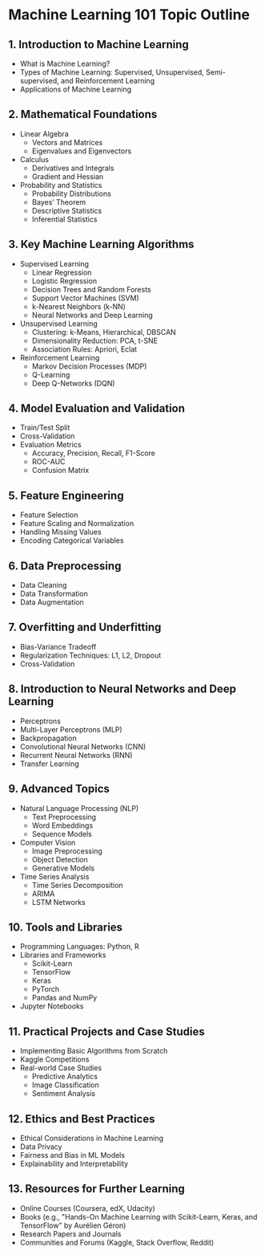 # Machine Learning 101 Topic Outline

## 1. Introduction to Machine Learning
- What is Machine Learning?
- Types of Machine Learning: Supervised, Unsupervised, Semi-supervised, and Reinforcement Learning
- Applications of Machine Learning

## 2. Mathematical Foundations
- Linear Algebra
  - Vectors and Matrices
  - Eigenvalues and Eigenvectors
- Calculus
  - Derivatives and Integrals
  - Gradient and Hessian
- Probability and Statistics
  - Probability Distributions
  - Bayes’ Theorem
  - Descriptive Statistics
  - Inferential Statistics

## 3. Key Machine Learning Algorithms
- Supervised Learning
  - Linear Regression
  - Logistic Regression
  - Decision Trees and Random Forests
  - Support Vector Machines (SVM)
  - k-Nearest Neighbors (k-NN)
  - Neural Networks and Deep Learning
- Unsupervised Learning
  - Clustering: k-Means, Hierarchical, DBSCAN
  - Dimensionality Reduction: PCA, t-SNE
  - Association Rules: Apriori, Eclat
- Reinforcement Learning
  - Markov Decision Processes (MDP)
  - Q-Learning
  - Deep Q-Networks (DQN)

## 4. Model Evaluation and Validation
- Train/Test Split
- Cross-Validation
- Evaluation Metrics
  - Accuracy, Precision, Recall, F1-Score
  - ROC-AUC
  - Confusion Matrix

## 5. Feature Engineering
- Feature Selection
- Feature Scaling and Normalization
- Handling Missing Values
- Encoding Categorical Variables

## 6. Data Preprocessing
- Data Cleaning
- Data Transformation
- Data Augmentation

## 7. Overfitting and Underfitting
- Bias-Variance Tradeoff
- Regularization Techniques: L1, L2, Dropout
- Cross-Validation

## 8. Introduction to Neural Networks and Deep Learning
- Perceptrons
- Multi-Layer Perceptrons (MLP)
- Backpropagation
- Convolutional Neural Networks (CNN)
- Recurrent Neural Networks (RNN)
- Transfer Learning

## 9. Advanced Topics
- Natural Language Processing (NLP)
  - Text Preprocessing
  - Word Embeddings
  - Sequence Models
- Computer Vision
  - Image Preprocessing
  - Object Detection
  - Generative Models
- Time Series Analysis
  - Time Series Decomposition
  - ARIMA
  - LSTM Networks

## 10. Tools and Libraries
- Programming Languages: Python, R
- Libraries and Frameworks
  - Scikit-Learn
  - TensorFlow
  - Keras
  - PyTorch
  - Pandas and NumPy
- Jupyter Notebooks

## 11. Practical Projects and Case Studies
- Implementing Basic Algorithms from Scratch
- Kaggle Competitions
- Real-world Case Studies
  - Predictive Analytics
  - Image Classification
  - Sentiment Analysis

## 12. Ethics and Best Practices
- Ethical Considerations in Machine Learning
- Data Privacy
- Fairness and Bias in ML Models
- Explainability and Interpretability

## 13. Resources for Further Learning
- Online Courses (Coursera, edX, Udacity)
- Books (e.g., "Hands-On Machine Learning with Scikit-Learn, Keras, and TensorFlow" by Aurélien Géron)
- Research Papers and Journals
- Communities and Forums (Kaggle, Stack Overflow, Reddit)
